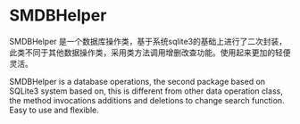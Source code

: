 # SMDBHelper
SMDBHelper 是一个数据库操作类，基于系统sqlite3的基础上进行了二次封装，此类不同于其他数据操作类，采用类方法调用增删改查功能。使用起来更加的轻便灵活。

SMDBHelper is a database operations, the second package based on SQLite3 system based on, this is different from other data operation class, the method invocations additions and deletions to change search function. Easy to use and flexible.
